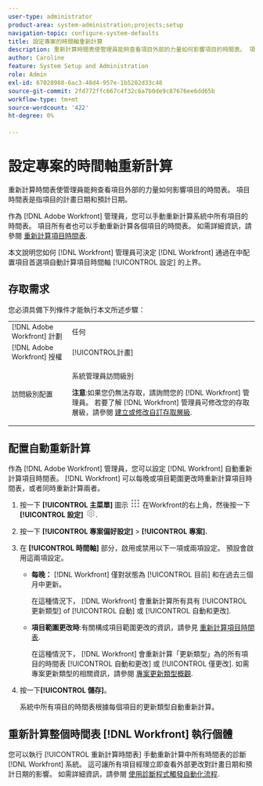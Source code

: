 ```yaml
---
user-type: administrator
product-area: system-administration;projects;setup
navigation-topic: configure-system-defaults
title: 設定專案的時間軸重新計算
description: 重新計算時間表使管理員能夠查看項目外部的力量如何影響項目的時間表。 項目時間表是指項目的計畫日期和預計日期。
author: Caroline
feature: System Setup and Administration
role: Admin
exl-id: 67028988-6ac3-48d4-957e-1b5202d33c48
source-git-commit: 2fd772ffc667c4f32c6a7b0de9c87676ee6dd65b
workflow-type: tm+mt
source-wordcount: '422'
ht-degree: 0%

---
```


# 設定專案的時間軸重新計算

重新計算時間表使管理員能夠查看項目外部的力量如何影響項目的時間表。 項目時間表是指項目的計畫日期和預計日期。

作為 [!DNL Adobe Workfront] 管理員，您可以手動重新計算系統中所有項目的時間表。 項目所有者也可以手動重新計算各個項目的時間表。 如需詳細資訊，請參閱 [重新計算項目時間表](../../../manage-work/projects/manage-projects/recalculate-project-timeline.md).

本文說明您如何 [!DNL Workfront] 管理員可決定 [!DNL Workfront] 通過在中配置項目首選項自動計算項目時間軸 [!UICONTROL 設定] 的上界。

## 存取需求

您必須具備下列條件才能執行本文所述步驟：

<table style="table-layout:auto"> 
 <col> 
 <col> 
 <tbody> 
  <tr> 
   <td role="rowheader">[!DNL Adobe Workfront] 計劃</td> 
   <td>任何</td> 
  </tr> 
  <tr> 
   <td role="rowheader">[!DNL Adobe Workfront] 授權</td> 
   <td>[!UICONTROL計畫]</td> 
  </tr> 
  <tr> 
   <td role="rowheader">訪問級別配置</td> 
   <td> <p>系統管理員訪問級別</p> <p><b>注意</b>:如果您仍無法存取，請詢問您的 [!DNL Workfront] 管理員。 若要了解 [!DNL Workfront] 管理員可修改您的存取層級，請參閱 <a href="../../../administration-and-setup/add-users/configure-and-grant-access/create-modify-access-levels.md" class="MCXref xref">建立或修改自訂存取層級</a>.</p> </td> 
  </tr> 
 </tbody> 
</table>

## 配置自動重新計算

作為 [!DNL Adobe Workfront] 管理員，您可以設定 [!DNL Workfront] 自動重新計算項目時間表。 [!DNL Workfront] 可以每晚或項目範圍更改時重新計算項目時間表，或者同時重新計算兩者。

1. 按一下 **[!UICONTROL 主菜單]** 圖示 ![](assets/main-menu-icon.png) 在Workfront的右上角，然後按一下 **[!UICONTROL 設定]** ![](assets/gear-icon-settings.png).

1. 按一下 **[!UICONTROL 專案偏好設定]** > **[!UICONTROL 專案].**

1. 在 **[!UICONTROL 時間軸]** 部分，啟用或禁用以下一項或兩項設定。 預設會啟用這兩項設定。

   * **每晚：** [!DNL Workfront&#x200B;&#x200B;&#x200B;] 僅對狀態為 [!UICONTROL 目前] 和在過去三個月中更新。

      在這種情況下， [!DNL Workfront] 會重新計算所有具有 [!UICONTROL 更新類型] of [!UICONTROL 自動] 或 [!UICONTROL 自動和更改].

   * **項目範圍更改時**:有關構成項目範圍更改的資訊，請參見 [重新計算項目時間表](../../../manage-work/projects/manage-projects/recalculate-project-timeline.md).

      在這種情況下， [!DNL Workfront] 會重新計算「更新類型」為的所有項目的時間表 [!UICONTROL 自動和更改] 或 [!UICONTROL 僅更改].
如需專案更新類型的相關資訊，請參閱 [專案更新類型概觀](../../../manage-work/projects/planning-a-project/project-update-type-overview.md).

1. 按一下&#x200B;**[!UICONTROL 儲存]**。

   系統中所有項目的時間表根據每個項目的更新類型自動重新計算。

## 重新計算整個時間表 [!DNL Workfront] 執行個體

您可以執行 [!UICONTROL 重新計算時間表] 手動重新計算中所有時間表的診斷 [!DNL Workfront] 系統。 這可讓所有項目經理立即查看外部更改對計畫日期和預計日期的影響。 如需詳細資訊，請參閱 [使用診斷程式觸發自動化流程](../../../administration-and-setup/manage-workfront/run-diagnostics/use-diagnostics-to-trigger-automated-processes.md).
